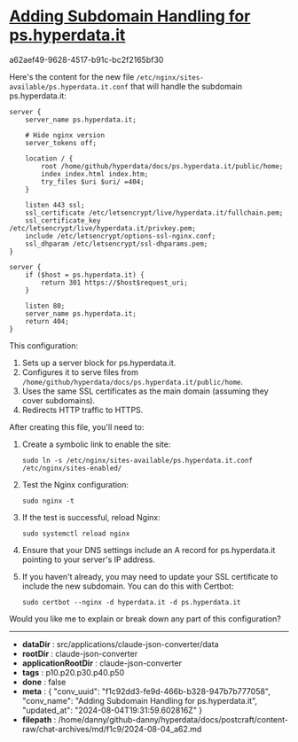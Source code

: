 # [Adding Subdomain Handling for ps.hyperdata.it](https://claude.ai/chat/f1c92dd3-fe9d-466b-b328-947b7b777058)

a62aef49-9628-4517-b91c-bc2f2165bf30

 Here's the content for the new file `/etc/nginx/sites-available/ps.hyperdata.it.conf` that will handle the subdomain ps.hyperdata.it:

```nginx
server {
    server_name ps.hyperdata.it;

    # Hide nginx version
    server_tokens off;

    location / {
        root /home/github/hyperdata/docs/ps.hyperdata.it/public/home;
        index index.html index.htm;
        try_files $uri $uri/ =404;
    }

    listen 443 ssl;
    ssl_certificate /etc/letsencrypt/live/hyperdata.it/fullchain.pem;
    ssl_certificate_key /etc/letsencrypt/live/hyperdata.it/privkey.pem;
    include /etc/letsencrypt/options-ssl-nginx.conf;
    ssl_dhparam /etc/letsencrypt/ssl-dhparams.pem;
}

server {
    if ($host = ps.hyperdata.it) {
        return 301 https://$host$request_uri;
    }

    listen 80;
    server_name ps.hyperdata.it;
    return 404;
}
```

This configuration:

1. Sets up a server block for ps.hyperdata.it.
2. Configures it to serve files from `/home/github/hyperdata/docs/ps.hyperdata.it/public/home`.
3. Uses the same SSL certificates as the main domain (assuming they cover subdomains).
4. Redirects HTTP traffic to HTTPS.

After creating this file, you'll need to:

1. Create a symbolic link to enable the site:
   ```
   sudo ln -s /etc/nginx/sites-available/ps.hyperdata.it.conf /etc/nginx/sites-enabled/
   ```

2. Test the Nginx configuration:
   ```
   sudo nginx -t
   ```

3. If the test is successful, reload Nginx:
   ```
   sudo systemctl reload nginx
   ```

4. Ensure that your DNS settings include an A record for ps.hyperdata.it pointing to your server's IP address.

5. If you haven't already, you may need to update your SSL certificate to include the new subdomain. You can do this with Certbot:
   ```
   sudo certbot --nginx -d hyperdata.it -d ps.hyperdata.it
   ```

Would you like me to explain or break down any part of this configuration?

---

* **dataDir** : src/applications/claude-json-converter/data
* **rootDir** : claude-json-converter
* **applicationRootDir** : claude-json-converter
* **tags** : p10.p20.p30.p40.p50
* **done** : false
* **meta** : {
  "conv_uuid": "f1c92dd3-fe9d-466b-b328-947b7b777058",
  "conv_name": "Adding Subdomain Handling for ps.hyperdata.it",
  "updated_at": "2024-08-04T19:31:59.602816Z"
}
* **filepath** : /home/danny/github-danny/hyperdata/docs/postcraft/content-raw/chat-archives/md/f1c9/2024-08-04_a62.md